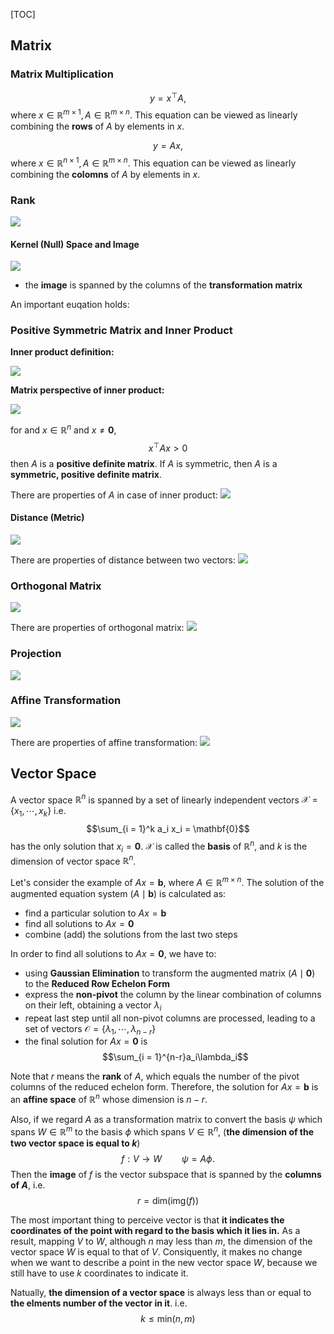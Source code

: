 [TOC]

## Matrix
### Matrix Multiplication
$$y = x^\top A, $$ where $x\in \mathbb{R}^{m\times 1}, A\in \mathbb{R}^{m\times n}$. This equation can be viewed as linearly combining the **rows** of $A$ by elements in $x$.

$$y = Ax, $$ where $x\in \mathbb{R}^{n\times 1}, A\in \mathbb{R}^{m\times n}$. This equation can be viewed as linearly combining the **colomns** of $A$ by elements in $x$.

### Rank
![](../../Resources/mml/rank.png)

#### Kernel (Null) Space and Image
![](../../Resources/mml/kernel%20and%20image.png)

- the **image** is spanned by the columns of the **transformation matrix**

An important euqation holds:


### Positive Symmetric Matrix and Inner Product

**Inner product definition:**

![](../../Resources/mml/inner%20product%20def.png)

**Matrix perspective of inner product:**

![](../../Resources/mml/inner%20product.png)

for and $x\in \mathbb{R}^n$ and $x\ne \mathbf{0}$, $$x^\top A x>0$$
then $A$ is a **positive definite matrix**. If $A$ is symmetric, then $A$ is a **symmetric, positive definite matrix**.

There are properties of $A$ in case of inner product:
![](../../Resources/mml/property%20of%20inner%20product.png)

#### Distance (Metric)

![](../../Resources/mml/distance%20definition.png)

There are properties of distance between two vectors:
![](../../Resources/mml/property%20of%20distance.png)

### Orthogonal Matrix
![](../../Resources/mml/orthoganal%20matrix.png)

There are properties of orthogonal matrix:
![](../../Resources/mml/property%20of%20orthogonal%20matrix.png)

### Projection
![](../../Resources/mml/projection.png)
### Affine Transformation
![](../../Resources/mml/hyperplane.png)

There are properties of affine transformation:
![](../../Resources/mml/property%20of%20hyperplane.png)

## Vector Space
A vector space $\mathbb{R}^n$ is spanned by a set of linearly independent vectors $\mathcal{X} = \{x_1,\cdots,x_k\}$ i.e. $$\sum_{i = 1}^k a_i x_i = \mathbf{0}$$ has the only solution that $x_i = \mathbf{0}$. $\mathcal{X}$ is called the **basis** of $\mathbb{R}^n$, and $k$ is the dimension of vector space $\mathbb{R}^n$.

Let's consider the example of $Ax = \mathbf{b}$, where $A\in \mathbb{R}^{m\times n}$. The solution of the augmented equation system $(A\mid \mathbf{b})$ is calculated as:
- find a particular solution to $Ax = \mathbf{b}$
- find all solutions to $Ax = \mathbf{0}$
- combine (add) the solutions from the last two steps

In order to find all solutions to $Ax = \mathbf{0}$, we have to:
- using **Gaussian Elimination** to transform the augmented matrix $(A\mid \mathbf{0})$ to the **Reduced Row Echelon Form**
- express the **non-pivot** the column by the linear combination of columns on their left, obtaining a vector $\lambda_i$
- repeat last step until all non-pivot columns are processed, leading to a set of vectors $\mathcal{O} = \{\lambda_1, \cdots, \lambda_{n-r}\}$
- the final solution for $Ax = \mathbf{0}$ is $$\sum_{i = 1}^{n-r}a_i\lambda_i$$

Note that $r$ means the **rank** of $A$, which equals the number of the pivot columns of the reduced echelon form. Therefore, the solution for $Ax = \mathbf{b}$ is an **affine space** of $\mathbb{R}^n$ whose dimension is $n-r$.

Also, if we regard $A$ as a transformation matrix to convert the basis $\psi$ which spans $W\in \mathbb{R}^m$ to the basis $\phi$ which spans $V\in \mathbb{R}^n$, (**the dimension of the two vector space is equal to $k$**) $$f: V\rightarrow W\qquad\psi = A\phi.$$ Then the **image** of $f$ is the vector subspace that is spanned by the **columns of $A$**, i.e. $$r = \mathsf{dim}(\mathsf{img}(f))$$

The most important thing to perceive vector is that **it indicates the coordinates of the point with regard to the basis which it lies in.** As a result, mapping $V$ to $W$, although $n$ may less than $m$, the dimension of the vector space $W$ is equal to that of $V$. Consiquently, it makes no change when we want to describe a point in the new vector space $W$, because we still have to use $k$ coordinates to indicate it.

Natually, **the dimension of a vector space** is always less than or equal to **the elments number of the vector in it**. i.e.
$$k\le \mathsf{min}(n,m)$$
